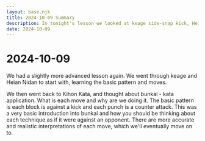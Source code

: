 ```yaml
---
layout: base.njk
title: 2024-10-09 Summary
description: In tonight's lesson we looked at keage side-snap kick, Heian Nidan and Kihon Kata Bunkai. We also introduced bunkai - kata application and it's meaning
date: 2024-10-09
---
```

# 2024-10-09

We had a slightly more advanced lesson again. We went through keage and Heian Nidan to start with, learning the basic pattern and moves.

We then went back to Kihon Kata, and thought about bunkai - kata application. What is each move and why are we doing it. The basic pattern is each block is against a kick and each punch is a counter attack. This was a very basic introduction into bunkai and how you should be thinking about each technique as if it were against an opponent. There are more accurate and realistic interpretations of each move, which we'll eventually move on to.


